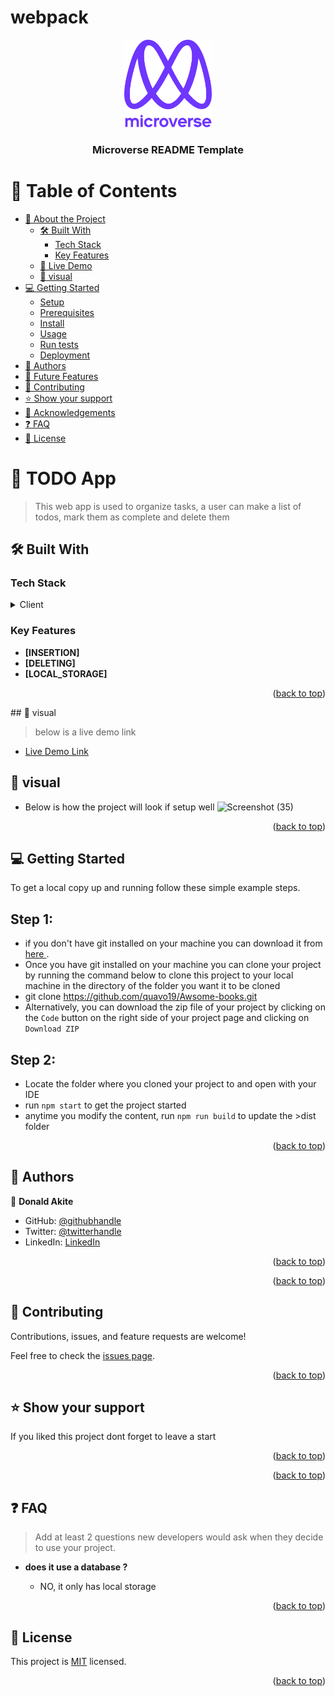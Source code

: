 # webpack
<a name="readme-top"></a>



<div align="center">

  <img src="murple_logo.png" alt="logo" width="140"  height="auto" />
  <br/>

  <h3><b>Microverse README Template</b></h3>

</div>

# 📗 Table of Contents

- [📖 About the Project](#about-project)
  - [🛠 Built With](#built-with)
    - [Tech Stack](#tech-stack)
    - [Key Features](#key-features)
  - [🚀 Live Demo](#live-demo)
  - [🚀 visual ](#view)
- [💻 Getting Started](#getting-started)
  - [Setup](#setup)
  - [Prerequisites](#prerequisites)
  - [Install](#install)
  - [Usage](#usage)
  - [Run tests](#run-tests)
  - [Deployment](#triangular_flag_on_post-deployment)
- [👥 Authors](#authors)
- [🔭 Future Features](#future-features)
- [🤝 Contributing](#contributing)
- [⭐️ Show your support](#support)
- [🙏 Acknowledgements](#acknowledgements)
- [❓ FAQ](#faq)
- [📝 License](#license)


# 📖 TODO App <a name="about-project"></a>

> This web app is used to organize tasks, a user can make a list of todos, mark them as complete and delete them


## 🛠 Built With <a name="built-with"></a>

### Tech Stack <a name="tech-stack"></a>

<details>
  <summary>Client</summary>
  <ul>
    <li><a href="https://reactjs.org/">React.js</a></li>
  </ul>
</details>

### Key Features <a name="key-features"></a>


- **[INSERTION]**
- **[DELETING]**
- **[LOCAL_STORAGE]**

<p align="right">(<a href="#readme-top">back to top</a>)</p>
## 🚀 visual <a name="live-demo"></a>

> below is a live demo link

- [Live Demo Link]()

## 🚀 visual <a name="view"></a>
- Below is how the project will look if setup well 
![Screenshot (35)](https://user-images.githubusercontent.com/87555548/206563505-85d804b1-433f-4d23-b810-7510ac4ad677.png)



<p align="right">(<a href="#readme-top">back to top</a>)</p>

## 💻 Getting Started <a name="getting-started"></a>

To get a local copy up and running follow these simple example steps.
## Step 1:
- if you don't have git installed on your machine you can download it from [here ](https://git-scm.com/downloads).
- Once you have git installed on your machine you can clone your project by running the command below to clone this project to your local machine in the directory of the folder you want it to be cloned
- git clone https://github.com/quavo19/Awsome-books.git
- Alternatively, you can download the zip file of your project by clicking on the `Code` button on the right side of your project page and clicking on `Download ZIP`

## Step 2: 
- Locate the folder where you cloned your project to and open with your IDE
- run `npm start` to get the project started
- anytime you modify the content, run `npm run build` to update the >dist folder


<p align="right">(<a href="#readme-top">back to top</a>)</p>

## 👥 Authors <a name="authors"></a>



👤 **Donald Akite**

- GitHub: [@githubhandle](https://github.com/quavo19)
- Twitter: [@twitterhandle](https://twitter.com/DonaldAkite)
- LinkedIn: [LinkedIn](https://www.linkedin.com/in/donald-akite-299a31222/)


<p align="right">(<a href="#readme-top">back to top</a>)</p>


<p align="right">(<a href="#readme-top">back to top</a>)</p>


## 🤝 Contributing <a name="contributing"></a>

Contributions, issues, and feature requests are welcome!

Feel free to check the [issues page](https://github.com/quavo19/Todo-List/issues).

<p align="right">(<a href="#readme-top">back to top</a>)</p>


## ⭐️ Show your support <a name="support"></a>

If you liked this project dont forget to leave a start 

<p align="right">(<a href="#readme-top">back to top</a>)</p>

<p align="right">(<a href="#readme-top">back to top</a>)</p>


## ❓ FAQ <a name="faq"></a>

> Add at least 2 questions new developers would ask when they decide to use your project.

- **does it use a database ?**

  - NO, it only has local storage


<p align="right">(<a href="#readme-top">back to top</a>)</p>

## 📝 License <a name="license"></a>

This project is [MIT](https://github.com/quavo19/Todo-List/blob/main/MIT.md) licensed.

<p align="right">(<a href="#readme-top">back to top</a>)</p>
